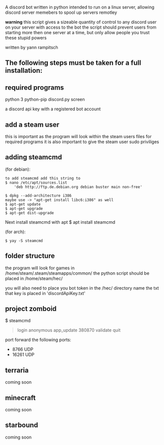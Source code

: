 A discord bot written in python intended to run on a linux server, allowing discord server memebers to spool up servers remotley

**warning** this script gives a sizeable quantity of control to any discord user on your server with access to the bot
the script should prevent users from starting more then one server at a time, but only allow people you trust these stupid powers

written by yann rampitsch

## The following steps must be taken for a full installation:

## required programs ##
python 3
python-pip
discord.py
screen

a discord api key with a registered bot account

## add a steam user ##
this is important as the program will look within the steam users files for required programs
it is also important to give the steam user sudo priviliges 

## adding steamcmd ##
(for debian):

    to add steamcmd add this string to 
    $ nano /etc/apt/sources.list 
        'deb http://ftp.de.debian.org debian buster main non-free'

    $ dpkg --add-architecture i386
    maybe use -> "apt-get install libc6:i386" as well
    $ apt-get update
    $ apt-get upgrade
    $ apt-get dist-upgrade

Next install steamcmd with apt
$ apt install steamcmd

(for arch):

    $ yay -S steamcmd

## folder structure ##
the program will look for games in
    /home/steam/.steam/steamapps/common/
the python script should be placed in
    /home/steam/hec/

you will also need to place you bot token in the /hec/ directory 
name the txt that key is placed in 'discordApiKey.txt'

## project zomboid ## 
$ steamcmd
> login anonymous
> app_update 380870 validate
> quit

port forward the following ports:
* 8766 UDP
* 16261 UDP

## terraria ##
coming soon

## minecraft ##
coming soon

## starbound ##
coming soon